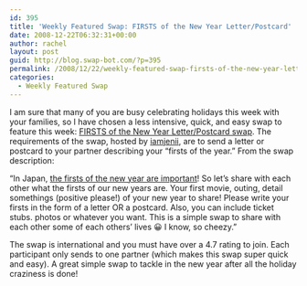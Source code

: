 ```yaml
---
id: 395
title: 'Weekly Featured Swap: FIRSTS of the New Year Letter/Postcard'
date: 2008-12-22T06:32:31+00:00
author: rachel
layout: post
guid: http://blog.swap-bot.com/?p=395
permalink: /2008/12/22/weekly-featured-swap-firsts-of-the-new-year-letterpostcard/
categories:
  - Weekly Featured Swap
---
```

I am sure that many of you are busy celebrating holidays this week with your families, so I have chosen a less intensive, quick, and easy swap to feature this week: [FIRSTS of the New Year Letter/Postcard swap](http://www.swap-bot.com/swap/show/25658). The requirements of the swap, hosted by [iamjenii](http://www.swap-bot.com/user:iamjenii), are to send a letter or postcard to your partner describing your &#8220;firsts of the year.&#8221; From the swap description:

&#8220;In Japan, [the firsts of the new year are important](http://en.wikipedia.org/wiki/Japanese_New_Year#Hatsum.C5.8Dde.2C_hatsuhinode.2C_the_.22firsts.22_of_the_year)! So let&#8217;s share with each other what the firsts of our new years are. Your first movie, outing, detail somethings (positive please!) of your new year to share! Please write your firsts in the form of a letter OR a postcard. Also, you can include ticket stubs. photos or whatever you want. This is a simple swap to share with each other some of each others&#8217; lives 😀 I know, so cheezy.&#8221;

The swap is international and you must have over a 4.7 rating to join. Each participant only sends to one partner (which makes this swap super quick and easy). A great simple swap to tackle in the new year after all the holiday craziness is done! </div>